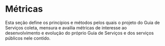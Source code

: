 # Métricas

Esta seção define os princípios e métodos pelos quais o projeto do Guia de Serviços coleta, mensura e availia métricas de interesse ao desenvolvimento e evolução do próprio Guia de Serviços e dos serviços públicos nele contido.

